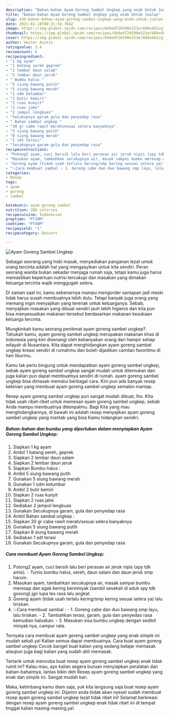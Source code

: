 ```yaml
---
description: "Bahan-bahan Ayam Goreng Sambel Ungkep yang enak Untuk Jualan"
title: "Bahan-bahan Ayam Goreng Sambel Ungkep yang enak Untuk Jualan"
slug: 434-bahan-bahan-ayam-goreng-sambel-ungkep-yang-enak-untuk-jualan
date: 2021-02-18T09:31:54.764Z
image: https://img-global.cpcdn.com/recipes/bb9ed726590e323e/680x482cq70/ayam-goreng-sambel-ungkep-foto-resep-utama.jpg
thumbnail: https://img-global.cpcdn.com/recipes/bb9ed726590e323e/680x482cq70/ayam-goreng-sambel-ungkep-foto-resep-utama.jpg
cover: https://img-global.cpcdn.com/recipes/bb9ed726590e323e/680x482cq70/ayam-goreng-sambel-ungkep-foto-resep-utama.jpg
author: Hester Austin
ratingvalue: 3.4
reviewcount: 6
recipeingredient:
- "1 kg ayam"
- "1 batang sereh geprek"
- "2 lembar daun salam"
- "2 lembar daun jeruk"
- " Bumbu halus "
- "5 siung bawang putih"
- "5 siung bawang merah"
- "1 sdm ketumbar"
- "2 butir kemiri"
- "2 ruas kunyit"
- "2 ruas jahe"
- "2 jempol lengkuas"
- "Secukupnya garam gula dan penyedap rasa"
- " Bahan sambal ungkep "
- "30 gr cabe rawit merahsesuai selera banyaknya"
- "5 siung bawang putih"
- "8 siung bawang merah"
- "1 sdt terasi"
- "Secukupnya garam gula dan penyedap rasa"
recipeinstructions:
- "Potong2 ayam, cuci bersih lalu beri perasan air jeruk nipis (spy tdk amis). Tumis bumbu halus, sereh, daun salam dan daun jeruk smp harum."
- "Masukan ayam, tambahkan secukupnya air, masak sampai bumbu meresap dan agak kering berminyak (sambil sesekali di aduk spy tdk gosong) jgn lupa tes rasa lalu angkat."
- "Goreng ayam (tidak usah terlalu kering/smp kering sesuai selera ya) lalu tiriskan."
- "💥Cara membuat sambal : 1. Goreng cabe dan duo bawang smp layu, lalu tiriskan. 2. Tambahkan terasi, garam, gula dan penyedao rasa kemudian haluskan. 3. Masukan sisa bumbu ungkep dengan sedikit minyak nya, campur rata."
categories:
- Resep
tags:
- ayam
- goreng
- sambel

katakunci: ayam goreng sambel 
nutrition: 206 calories
recipecuisine: Indonesian
preptime: "PT39M"
cooktime: "PT40M"
recipeyield: "1"
recipecategory: Dessert

---
```



![Ayam Goreng Sambel Ungkep](https://img-global.cpcdn.com/recipes/bb9ed726590e323e/680x482cq70/ayam-goreng-sambel-ungkep-foto-resep-utama.jpg)

Sebagai seorang yang hobi masak, menyediakan panganan lezat untuk orang tercinta adalah hal yang mengasyikan untuk kita sendiri. Peran seorang  wanita bukan sekadar menjaga rumah saja, tetapi kamu juga harus memastikan keperluan nutrisi tercukupi dan masakan yang dimakan keluarga tercinta wajib menggugah selera.

Di zaman  saat ini, kamu sebenarnya mampu mengorder santapan jadi meski tidak harus susah membuatnya lebih dulu. Tetapi banyak juga orang yang memang ingin menyajikan yang terenak untuk keluarganya. Sebab, menyajikan masakan yang dibuat sendiri jauh lebih higienis dan kita pun bisa menyesuaikan makanan tersebut berdasarkan makanan kesukaan keluarga tercinta. 



Mungkinkah kamu seorang penikmat ayam goreng sambel ungkep?. Tahukah kamu, ayam goreng sambel ungkep merupakan makanan khas di Indonesia yang kini disenangi oleh kebanyakan orang dari hampir setiap wilayah di Nusantara. Kita dapat menghidangkan ayam goreng sambel ungkep kreasi sendiri di rumahmu dan boleh dijadikan camilan favoritmu di hari liburmu.

Kamu tak perlu bingung untuk mendapatkan ayam goreng sambel ungkep, sebab ayam goreng sambel ungkep sangat mudah untuk ditemukan dan juga kalian pun dapat membuatnya sendiri di rumah. ayam goreng sambel ungkep bisa dimasak memalui berbagai cara. Kini pun ada banyak resep kekinian yang membuat ayam goreng sambel ungkep semakin mantap.

Resep ayam goreng sambel ungkep pun sangat mudah dibuat, lho. Kita tidak usah ribet-ribet untuk memesan ayam goreng sambel ungkep, sebab Anda mampu membuatnya ditempatmu. Bagi Kita yang mau menghidangkannya, di bawah ini adalah resep menyajikan ayam goreng sambel ungkep yang mantab yang bisa Kamu hidangkan sendiri.

<!--inarticleads1-->

##### Bahan-bahan dan bumbu yang diperlukan dalam menyiapkan Ayam Goreng Sambel Ungkep:

1. Siapkan 1 kg ayam
1. Ambil 1 batang sereh, geprek
1. Siapkan 2 lembar daun salam
1. Siapkan 2 lembar daun jeruk
1. Siapkan  Bumbu halus :
1. Ambil 5 siung bawang putih
1. Gunakan 5 siung bawang merah
1. Gunakan 1 sdm ketumbar
1. Ambil 2 butir kemiri
1. Siapkan 2 ruas kunyit
1. Siapkan 2 ruas jahe
1. Sediakan 2 jempol lengkuas
1. Gunakan Secukupnya garam, gula dan penyedap rasa
1. Ambil  Bahan sambal ungkep :
1. Siapkan 30 gr cabe rawit merah/sesuai selera banyaknya
1. Gunakan 5 siung bawang putih
1. Siapkan 8 siung bawang merah
1. Sediakan 1 sdt terasi
1. Gunakan Secukupnya garam, gula dan penyedap rasa




<!--inarticleads2-->

##### Cara membuat Ayam Goreng Sambel Ungkep:

1. Potong2 ayam, cuci bersih lalu beri perasan air jeruk nipis (spy tdk amis). - Tumis bumbu halus, sereh, daun salam dan daun jeruk smp harum.
1. Masukan ayam, tambahkan secukupnya air, masak sampai bumbu meresap dan agak kering berminyak (sambil sesekali di aduk spy tdk gosong) jgn lupa tes rasa lalu angkat.
1. Goreng ayam (tidak usah terlalu kering/smp kering sesuai selera ya) lalu tiriskan.
1. 💥Cara membuat sambal : - 1. Goreng cabe dan duo bawang smp layu, lalu tiriskan. - 2. Tambahkan terasi, garam, gula dan penyedao rasa kemudian haluskan. - 3. Masukan sisa bumbu ungkep dengan sedikit minyak nya, campur rata.




Ternyata cara membuat ayam goreng sambel ungkep yang enak simple ini mudah sekali ya! Kalian semua dapat membuatnya. Cara buat ayam goreng sambel ungkep Cocok banget buat kalian yang sedang belajar memasak ataupun juga bagi kalian yang sudah ahli memasak.

Tertarik untuk mencoba buat resep ayam goreng sambel ungkep enak tidak rumit ini? Kalau mau, ayo kalian segera buruan menyiapkan peralatan dan bahan-bahannya, lantas bikin deh Resep ayam goreng sambel ungkep yang enak dan simple ini. Sangat mudah kan. 

Maka, ketimbang kamu diam saja, yuk kita langsung saja buat resep ayam goreng sambel ungkep ini. Dijamin anda tiidak akan nyesel sudah membuat resep ayam goreng sambel ungkep lezat tidak ribet ini! Selamat berkreasi dengan resep ayam goreng sambel ungkep enak tidak ribet ini di tempat tinggal kalian masing-masing,ya!.

